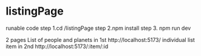 # listingPage

runable code
step 1.cd /listingPage
step 2.npm install
step 3. npm run dev

2 pages
List of people and planets in 1st
http://localhost:5173/
individual list item in 2nd
http://localhost:5173/:item/:id
